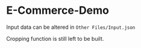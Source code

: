 # E-Commerce-Demo

Input data can be altered in `Other Files/Input.json`

Cropping function is still left to be built.
